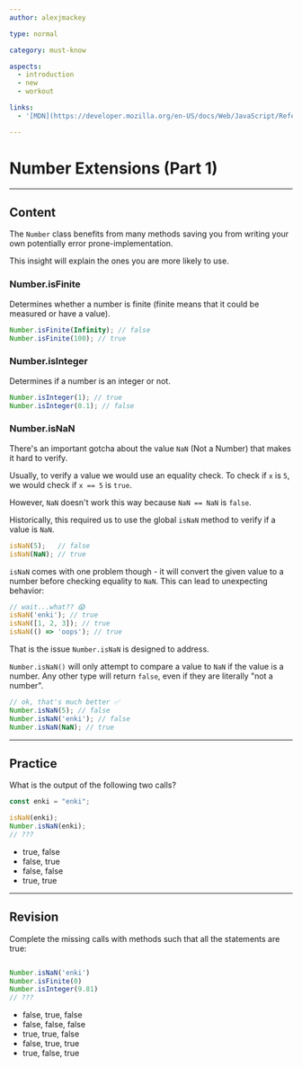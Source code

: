 ```yaml
---
author: alexjmackey

type: normal

category: must-know

aspects:
  - introduction
  - new
  - workout

links:
  - '[MDN](https://developer.mozilla.org/en-US/docs/Web/JavaScript/Reference/Global_Objects/Number){website}'

---
```

# Number Extensions (Part 1)

---
## Content

The `Number` class benefits from many methods saving you from writing your own potentially error prone-implementation. 

This insight will explain the ones you are more likely to use.

### Number.isFinite

Determines whether a number is finite (finite means that it could be measured or have a value).

```javascript
Number.isFinite(Infinity); // false
Number.isFinite(100); // true
```

### Number.isInteger

Determines if a number is an integer or not.

```javascript
Number.isInteger(1); // true
Number.isInteger(0.1); // false
```

### Number.isNaN

There's an important gotcha about the value `NaN` (Not a Number) that makes it hard to verify. 

Usually, to verify a value we would use an equality check. To check if `x` is `5`, we would check if `x == 5` is `true`.

However, `NaN` doesn't work this way because `NaN == NaN` is `false`.

Historically, this required us to use the global `isNaN` method to verify if a value is `NaN`.

```js
isNaN(5);   // false
isNaN(NaN); // true
```

`isNaN` comes with one problem though - it will convert the given value to a number before checking equality to `NaN`. This can lead to unexpecting behavior:

```js
// wait...what?? 😱
isNaN('enki'); // true
isNaN([1, 2, 3]); // true
isNaN(() => 'oops'); // true
```

That is the issue `Number.isNaN` is designed to address. 

`Number.isNaN()` will only attempt to compare a value to `NaN` if the value is a number. Any other type will return `false`, even if they are literally "not a number".

```javascript
// ok, that's much better ✅
Number.isNaN(5); // false
Number.isNaN('enki'); // false
Number.isNaN(NaN); // true
```

---
## Practice

What is the output of the following two calls?

```javascript
const enki = "enki";

isNaN(enki);
Number.isNaN(enki);
// ???
```

* true, false
* false, true
* false, false
* true, true

---
## Revision

Complete the missing calls with methods such that all the statements are true:

```javascript

Number.isNaN('enki')
Number.isFinite(0)
Number.isInteger(9.81)
// ???
```

* false, true, false
* false, false, false
* true, true, false
* false, true, true
* true, false, true

